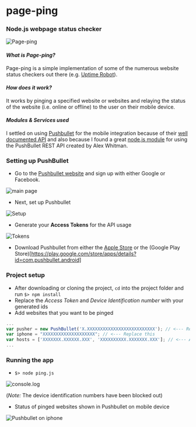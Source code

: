 # page-ping
### Node.js webpage status checker

![Page-ping](http://res.cloudinary.com/drsedusa/image/upload/v1481638473/page-ping_tovov1.png)

#### *What is Page-ping?*
Page-ping is a simple implementation of some of the numerous website status checkers out there (e.g. [Uptime Robot](https://uptimerobot.com)).  

#### *How does it work?*
It works by pinging a specified website or websites and relaying the status of the website (i.e. online or offline) to the user on their mobile device.  

#### *Modules & Services used*
I settled on using [Pushbullet](http://pushbullet.com) for the mobile integration because of their [well documented API](https://docs.pushbullet.com) and also because I found a great [node.js module](https://github.com/alexwhitman/node-pushbullet-api) for using the PushBullet REST API created by Alex Whitman.


### Setting up PushBullet
- Go to the [Pushbullet website](http://pushbullet.com) and sign up with either Google or Facebook.

![main page](http://res.cloudinary.com/drsedusa/image/upload/v1481641289/1-gotowebsite_rcqljf.png)

- Next, set up Pushbullet

![Setup](http://res.cloudinary.com/drsedusa/image/upload/v1481642166/2-setup_uzwbgf.png)

- Generate your **Access Tokens** for the API usage

![Tokens](http://res.cloudinary.com/drsedusa/image/upload/v1481642617/3-tokens_lwayev.png)

- Download Pushbullet from either the [Apple Store](https://itunes.apple.com/us/app/pushbullet/id810352052?ls=1&mt=8) or the (Google Play Store)[https://play.google.com/store/apps/details?id=com.pushbullet.android]


### Project setup
- After downloading or cloning the project, `cd` into the project folder and  run `$> npm install`
- Replace the *Access Token* and *Device Identification number* with your generated ids
- Add websites that you want to be pinged
```javascript
...
var pusher = new PushBullet('X.XXXXXXXXXXXXXXXXXXXXXXXXXX'); // <--- Replace this
var iphone = "XXXXXXXXXXXXXXXXXXXX"; // <--- Replace this
var hosts = ['XXXXXXX.XXXXXX.XXX', 'XXXXXXXXXX.XXXXXXX.XXX']; // <--- Add websites to be pinged
...
```


### Running the app
- `$> node ping.js`

![console.log](http://res.cloudinary.com/drsedusa/image/upload/v1481644625/console_fzldor.png)

(*Note:* The device identification numbers have been blocked out)


- Status of pinged websites shown in Pushbullet on mobile device

![Pushbullet on iphone](http://res.cloudinary.com/drsedusa/image/upload/v1481646292/Slice_2_tafsma.png)
